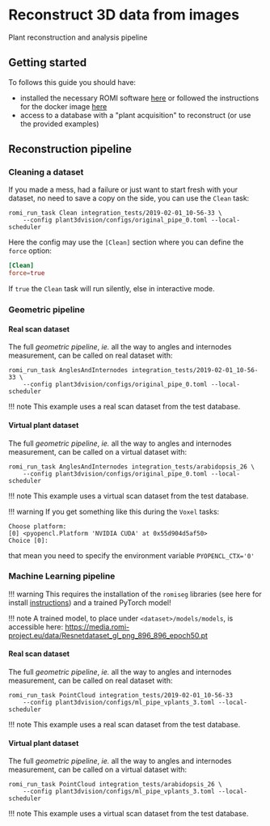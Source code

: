 # Reconstruct 3D data from images

Plant reconstruction and analysis pipeline


## Getting started

To follows this guide you should have:

* installed the necessary ROMI software [here](../install/plant_reconstruction_setup.md) or followed the instructions for the docker
  image [here](../docker/plant-3d-vision_docker.md)
* access to a database with a "plant acquisition" to reconstruct (or use the provided examples)

## Reconstruction pipeline

### Cleaning a dataset

If you made a mess, had a failure or just want to start fresh with your dataset, no need to save a copy on the side, you can use the `Clean` task:

```shell
romi_run_task Clean integration_tests/2019-02-01_10-56-33 \
    --config plant3dvision/configs/original_pipe_0.toml --local-scheduler
``` 

Here the config may use the `[Clean]` section where you can define the `force` option:

```toml
[Clean]
force=true
```

If `true` the `Clean` task will run silently, else in interactive mode.

### Geometric pipeline

#### Real scan dataset

The full *geometric pipeline*, _ie._ all the way to angles and internodes measurement, can be called on real dataset with:

```shell
romi_run_task AnglesAndInternodes integration_tests/2019-02-01_10-56-33 \
    --config plant3dvision/configs/original_pipe_0.toml --local-scheduler
```

!!! note
    This example uses a real scan dataset from the test database.

#### Virtual plant dataset

The full *geometric pipeline*, _ie._ all the way to angles and internodes measurement, can be called on a virtual dataset with:

```shell
romi_run_task AnglesAndInternodes integration_tests/arabidopsis_26 \
    --config plant3dvision/configs/original_pipe_0.toml --local-scheduler
```

!!! note
    This example uses a virtual scan dataset from the test database.

!!! warning
    If you get something like this during the `Voxel` tasks:
```
Choose platform:
[0] <pyopencl.Platform 'NVIDIA CUDA' at 0x55d904d5af50>
Choice [0]:
```
that mean you need to specify the environment variable `PYOPENCL_CTX='0'`

### Machine Learning pipeline

!!! warning
  This requires the installation of the `romiseg` libraries (see here for install [instructions](../install/plant_reconstruction_setup.md#install-romiseg-sources)) and a trained PyTorch model!

!!! note
  A trained model, to place under `<dataset>/models/models`, is accessible here: https://media.romi-project.eu/data/Resnetdataset_gl_png_896_896_epoch50.pt

#### Real scan dataset

The full *geometric pipeline*, _ie._ all the way to angles and internodes measurement, can be called on real dataset with:

```shell
romi_run_task PointCloud integration_tests/2019-02-01_10-56-33 
    --config plant3dvision/configs/ml_pipe_vplants_3.toml --local-scheduler
```

!!! note
    This example uses a real scan dataset from the test database.

#### Virtual plant dataset

The full *geometric pipeline*, _ie._ all the way to angles and internodes measurement, can be called on a virtual dataset with:

```shell
romi_run_task PointCloud integration_tests/arabidopsis_26 \
    --config plant3dvision/configs/ml_pipe_vplants_3.toml --local-scheduler
```

!!! note
    This example uses a virtual scan dataset from the test database.

